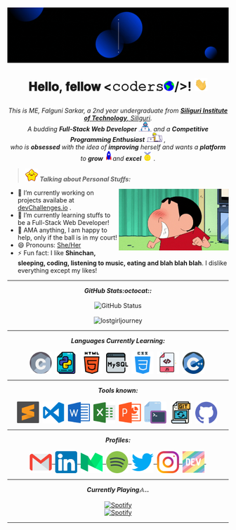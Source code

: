 <h1 align="center">
  <img alt="banner" src="assets/gifs/Banner.gif" />
  
  𝐇𝐞𝐥𝐥𝐨, 𝐟𝐞𝐥𝐥𝐨𝐰 <𝚌𝚘𝚍𝚎𝚛𝚜<img src="assets/gifs/Earth.gif" width="24px">/>! <img src="assets/gifs/Hi.gif" width="30px">
</h1>

<p align="center">
  <em>
    This is ME, Falguni Sarkar, a 2nd year undergraduate from <a href="http://sittechno.org/"> <b>Siliguri Institute of Technology</b>, Siliguri</a>. <br>
    A budding <b>Full-Stack Web Developer</b> <img src="assets/gifs/Developer.gif" width="30px"> and a <b>Competitive Programming Enthusiast</b>&nbsp;<img src="assets/gifs/Designer.gif" width="36px">&nbsp,<br>who is <b>obsessed</b>
    with the idea of <b>improving</b> herself and wants a <b>platform</b> to 
    <b>grow</b> <img src="assets/gifs/Rocket.gif" width="18px">and 
    <b>excel</b> <img src="assets/gifs/Medal.gif" width="20px">&nbsp.
  </em>
</p>
  
> <img src="assets/gifs/star.gif" width="30px">&nbsp;***Talking about Personal Stuffs:***

<img align="right" width=250px alt="shinchan" src="assets/gifs/shinchan.gif" />

- 🔭 I’m currently working on projects availabe at [devChallenges.io](https://devchallenges.io/) .
- 🌱 I’m currently learning stuffs to be a Full-Stack Web Developer!
- 💬 AMA anything, I am happy to help, only if the ball is in my court!
- 😄 Pronouns: [She/Her](https://pronoun.is/she)
- ⚡ Fun fact: I like **Shinchan, sleeping, coding, listening to music, eating and blah blah blah**. I dislike everything except my likes!

<hr>

<p align = "center">
  <i><b>GitHub Stats:octocat::</b></i><br><br>
  <img src = "https://github-readme-stats.lostgirljourney.vercel.app/api?username=lostgirljourney&bg_color=-45,25132E,DC0D4A,61A9A6,C5D6B5,98BE85&title_color=C197D2&text_color=ffffff&hide_border=true&show_icons=true&count_private=true" alt="GitHub Status" />
  <br><br>
  <img src = "https://komarev.com/ghpvc/?username=lostgirljourney" alt="lostgirljourney" />
</p>

<hr>

<p align="center">
<i><b>Languages Currently Learning:</b></i> 
  <br><br>
  <img align="center" src="assets/languages/c.svg" width="50px" />&nbsp;
  <img align="center" src="assets/languages/python.svg" width="50px" />&nbsp;
  <img align="center" src="assets/languages/html-5.svg" width="50px" />&nbsp;
  <img align="center" src="assets/languages/mysql.svg" width="50px" />&nbsp;
  <img align="center" src="assets/languages/css.svg" width="50px" />&nbsp;
  <img align="center" src="assets/languages/javascript.svg" width="50px" />&nbsp;
  <img align="center" src="assets/languages/cpp.svg" width="50px" />&nbsp;
</p>

<hr>

<p align="center">
<i><b>Tools known:</b></i> 
  <br><br>
  <img align="center" src="assets/tools/sublime.svg" width="50px" />&nbsp;
  <img align="center" src="assets/tools/vs-code.png" width="50px" />&nbsp;
  <img align="center" src="assets/tools/word.svg" width="50px" />&nbsp;
  <img align="center" src="assets/tools/excel.svg" width="50px" />&nbsp;
  <img align="center" src="assets/tools/powerpoint.svg" width="50px" />&nbsp;
  <img align="center" src="assets/tools/cmd.svg" width="50px" />&nbsp;
  <img align="center" src="assets/tools/git.svg" width="50px" />&nbsp;
  <img align="center" src="assets/tools/github.svg" width="50px" />&nbsp;
</p>

<hr>

<p align = "center">
  <i><b>Profiles:</b></i><br><br>
  <a href="mailto:falgunisarkar526@gmail.com">
    <img align="center" alt="Falguni @Mail" width="50px" src="assets/handles/gmail.svg" />&nbsp;
  </a>
  <a href="https://www.linkedin.com/in/falgunisarkar">
    <img align="center" alt="Falguni @LinkedIN" width="50px" src="assets/handles/linkedin.svg" />&nbsp;
  </a>
  <a href="https://medium.com/@falgunisarkar">
    <img align="center" src="assets/handles/medium.svg" alt="Falguni @Medium Profile" width="50px">&nbsp;
  </a>
  <a href="https://open.spotify.com/user/31glrpxgbfoi6qprbrezs4cwwaiu?si=74c6c3d9a8da4d5a">
    <img align="center" alt="Spotify" width="50px" src="assets/handles/spotify.svg" />&nbsp;
  </a>
  <a href="https://twitter.com/melophilecoder">
    <img align="center" alt="Falguni @Twitter" width="50px" src="assets/handles/twitter.svg" />&nbsp;
  </a>
  <a href="https://www.instagram.com/melophilecoder">
    <img align="center" alt="Falguni @Instagram" width="50px" src="assets/handles/instagram.svg" />&nbsp;
  </a>
  <a href="https://dev.to/lostgirljourney">
    <img align="center" src="assets/handles/dev.png" alt="Falguni @DEV Profile" width="50px">&nbsp;
  </a>
</p>

<hr>

<p align="center"> 
  <i><b>Currently Playing🎶...</b></i>
  <br><br>
  <a href="https://open.spotify.com/user/31glrpxgbfoi6qprbrezs4cwwaiu"/>
    <img src="https://novatorem-lostgirljourney.vercel.app/api/spotify" alt="Spotify"/>
  </a>
  <br>
  <a href="https://open.spotify.com/user/31glrpxgbfoi6qprbrezs4cwwaiu"/>
    <img src="https://spotify-recently-played-readme.vercel.app/api?user=31glrpxgbfoi6qprbrezs4cwwaiu&count=1" alt="Spotify"/>
  </a>
</p>

<hr>
<!-- can't stop myself from editing🤷... -->
